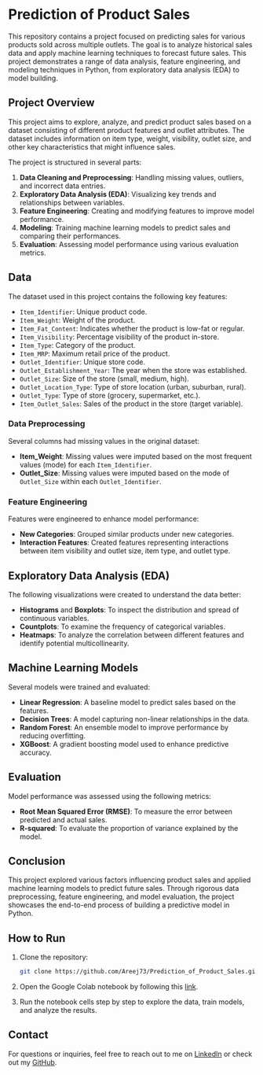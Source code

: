 # Prediction of Product Sales

This repository contains a project focused on predicting sales for various products sold across multiple outlets. The goal is to analyze historical sales data and apply machine learning techniques to forecast future sales. This project demonstrates a range of data analysis, feature engineering, and modeling techniques in Python, from exploratory data analysis (EDA) to model building.

## Project Overview

This project aims to explore, analyze, and predict product sales based on a dataset consisting of different product features and outlet attributes. The dataset includes information on item type, weight, visibility, outlet size, and other key characteristics that might influence sales.

The project is structured in several parts:

1. **Data Cleaning and Preprocessing**: Handling missing values, outliers, and incorrect data entries.
2. **Exploratory Data Analysis (EDA)**: Visualizing key trends and relationships between variables.
3. **Feature Engineering**: Creating and modifying features to improve model performance.
4. **Modeling**: Training machine learning models to predict sales and comparing their performances.
5. **Evaluation**: Assessing model performance using various evaluation metrics.

## Data

The dataset used in this project contains the following key features:

- `Item_Identifier`: Unique product code.
- `Item_Weight`: Weight of the product.
- `Item_Fat_Content`: Indicates whether the product is low-fat or regular.
- `Item_Visibility`: Percentage visibility of the product in-store.
- `Item_Type`: Category of the product.
- `Item_MRP`: Maximum retail price of the product.
- `Outlet_Identifier`: Unique store code.
- `Outlet_Establishment_Year`: The year when the store was established.
- `Outlet_Size`: Size of the store (small, medium, high).
- `Outlet_Location_Type`: Type of store location (urban, suburban, rural).
- `Outlet_Type`: Type of store (grocery, supermarket, etc.).
- `Item_Outlet_Sales`: Sales of the product in the store (target variable).

### Data Preprocessing

Several columns had missing values in the original dataset:
- **Item_Weight**: Missing values were imputed based on the most frequent values (mode) for each `Item_Identifier`.
- **Outlet_Size**: Missing values were imputed based on the mode of `Outlet_Size` within each `Outlet_Identifier`.

### Feature Engineering

Features were engineered to enhance model performance:
- **New Categories**: Grouped similar products under new categories.
- **Interaction Features**: Created features representing interactions between item visibility and outlet size, item type, and outlet type.

## Exploratory Data Analysis (EDA)

The following visualizations were created to understand the data better:
- **Histograms** and **Boxplots**: To inspect the distribution and spread of continuous variables.
- **Countplots**: To examine the frequency of categorical variables.
- **Heatmaps**: To analyze the correlation between different features and identify potential multicollinearity.

## Machine Learning Models

Several models were trained and evaluated:
- **Linear Regression**: A baseline model to predict sales based on the features.
- **Decision Trees**: A model capturing non-linear relationships in the data.
- **Random Forest**: An ensemble model to improve performance by reducing overfitting.
- **XGBoost**: A gradient boosting model used to enhance predictive accuracy.

## Evaluation

Model performance was assessed using the following metrics:
- **Root Mean Squared Error (RMSE)**: To measure the error between predicted and actual sales.
- **R-squared**: To evaluate the proportion of variance explained by the model.

## Conclusion

This project explored various factors influencing product sales and applied machine learning models to predict future sales. Through rigorous data preprocessing, feature engineering, and model evaluation, the project showcases the end-to-end process of building a predictive model in Python.

## How to Run

1. Clone the repository:

    ```bash
    git clone https://github.com/Areej73/Prediction_of_Product_Sales.git
    ```

2. Open the Google Colab notebook by following this [link](https://colab.research.google.com).

3. Run the notebook cells step by step to explore the data, train models, and analyze the results.

## Contact

For questions or inquiries, feel free to reach out to me on [LinkedIn](https://www.linkedin.com/in/areej-taha-373628292) or check out my [GitHub](https://github.com/Areej73).

